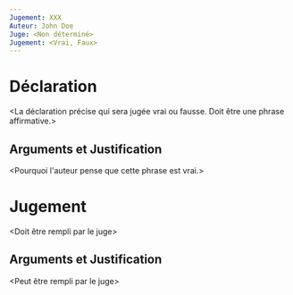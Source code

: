 ```yaml
---
Jugement: XXX
Auteur: John Doe
Juge: <Non déterminé>
Jugement: <Vrai, Faux>
---
```


# Déclaration
<La déclaration précise qui sera jugée vrai ou fausse. Doit être une phrase affirmative.>

## Arguments et Justification
<Pourquoi l'auteur pense que cette phrase est vrai.>

# Jugement
<Doit être rempli par le juge>
## Arguments et Justification
<Peut être rempli par le juge>

